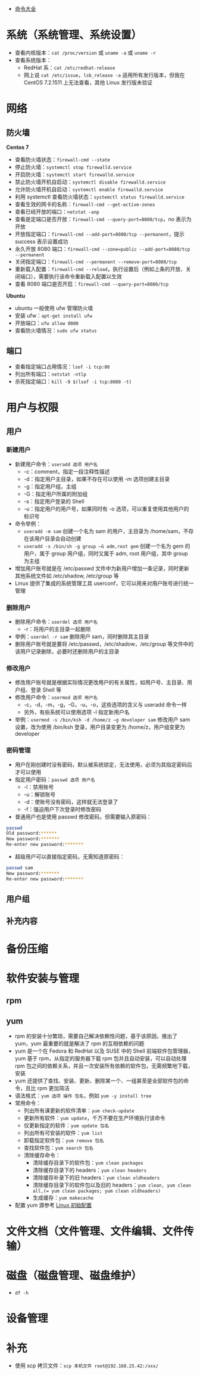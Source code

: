 
- [命令大全](https://www.runoob.com/linux/linux-command-manual.html)

# 系统（系统管理、系统设置）

- 查看内核版本：`cat /proc/version` 或 `uname -a` 或 `uname -r`
- 查看系统版本：
    - RedHat 系：`cat /etc/redhat-release`
    - 网上说 `cat /etc/issue`，`lsb_release -a` 适用所有发行版本，但我在 CentOS 7.2.1511 上无法查看，其他 Linux 发行版未验证

# 网络

## 防火墙

**Centos 7**

- 查看防火墙状态：`firewall-cmd --state`
- 停止防火墙：`systemctl stop firewalld.service`
- 开启防火墙：`systemctl start firewalld.service`
- 禁止防火墙开机自启动：`systemctl disable firewalld.service`
- 允许防火墙开机自启动：`systemctl enable firewalld.service`
- 利用 systemctl 查看防火墙状态：`systemctl status firewalld.service`
- 查看生效的网卡的名称：`firewall-cmd --get-active-zones`
- 查看已经开放的端口：`netstat -anp`
- 查看是定端口是否开放：`firewall-cmd --query-port=8080/tcp`，no 表示为开放
- 开放指定端口：`firewall-cmd --add-port=8080/tcp --permanent`，提示 success 表示设置成功
- 永久开放 8080 端口：`firewall-cmd --zone=public --add-port=8080/tcp --permanent`
- 关闭指定端口：`firewall-cmd --permanent --remove-port=8080/tcp`
- 重新载入配置：`firewall-cmd --reload`，执行设置后（例如上条的开放、关闭端口），需要执行该命令重新载入配置以生效
- 查看 8080 端口是否开启：`firewall-cmd --query-port=8080/tcp`

**Ubuntu**

- ubuntu 一般使用 ufw 管理防火墙
- 安装 ufw：`apt-get install ufw`
- 开放端口：`ufw allow 8080`
- 查看防火墙情况：`sudo ufw status`

## 端口

- 查看指定端口占用情况：`lsof -i tcp:80`
- 列出所有端口：`netstat -ntlp`
- 杀死指定端口：`kill -9 $(lsof -i tcp:8080 -t)`


# 用户与权限

## 用户

### 新建用户

- 新建用户命令：`useradd 选项 用户名`
    - -c：comment，指定一段注释性描述
    - -d：指定用户主目录，如果不存在可以使用 -m 选项创建主目录
    - -g：指定用户组，主组
    - -G：指定用户所属的附加组
    - -s：指定用户登录的 Shell
    - -u：指定用户的用户号，如果同时有 -o 选项，可以重复使用其他用户的标识号
- 命令举例：
    - `useradd -m sam` 创建一个名为 sam 的用户，主目录为 /home/sam，不存在该用户目录会自动创建
    - `useradd -s /bin/sh -g group –G adm,root gem` 创建一个名为 gem 的用户，属于 group 用户组，同时又属于 adm, root 用户组，其中 group 为主组
- 增加用户账号就是在 /etc/passwd 文件中为新用户增加一条记录，同时更新其他系统文件如 /etc/shadow, /etc/group 等
- Linux 提供了集成的系统管理工具 userconf，它可以用来对用户账号进行统一管理

### 删除用户

- 删除用户命令：`userdel 选项 用户名`
    - -r：将用户的主目录一起删除
- 举例：`userdel -r sam` 删除用户 sam，同时删除其主目录
- 删除用户账号就是要将 /etc/passwd，/etc/shadow，/etc/group 等文件中的该用户记录删除，必要时还删除用户的主目录

### 修改用户

- 修改用户账号就是根据实际情况更改用户的有关属性，如用户号、主目录、用户组、登录 Shell 等
- 修改用户命令：`usermod 选项 用户名`
    - -c，-d，-m，-g，-G，-u，-o，这些选项的含义与 useradd 命令一样
    - 另外，有些系统可以使用选项 -l 指定新用户名
- 举例：`usermod -s /bin/ksh -d /home/z –g developer sam` 修改用户 sam 设置，改为使用 /bin/ksh 登录，用户目录变更为 /home/z，用户组变更为 developer

### 密码管理

- 用户在刚创建时没有密码，默认被系统锁定，无法使用，必须为其指定密码后才可以使用
- 指定用户密码：`passwd 选项 用户名`
    - -l：禁用账号
    - -u：解锁账号
    - -d：使账号没有密码，这样就无法登录了
    - -f：强迫用户下次登录时修改密码
- 普通用户也是使用 passwd 修改密码，但需要输入原密码：
```bash
passwd 
Old password:****** 
New password:******* 
Re-enter new password:*******
```
- 超级用户可以直接指定密码，无需知道原密码：
```bash
passwd sam 
New password:******* 
Re-enter new password:*******
```

## 用户组


## 补充内容

# 备份压缩

# 软件安装与管理

## rpm



## yum

- rpm 的安装十分繁琐，需要自己解决依赖性问题，基于该原因，推出了 yum，yum 最重要的就是解决了 rpm 的互相依赖的问题
- yum 是一个在 Fedora 和 RedHat 以及 SUSE 中的 Shell 前端软件包管理器，yum 基于 rpm，从指定的服务器下载 rpm 包并且自动安装，可以自动处理 rpm 包之间的依赖关系，并且一次安装所有依赖的软件包，无需频繁地下载，安装
- yum 还提供了查找、安装、更新、删除某一个、一组甚至是全部软件包的命令，且比 rpm 更加简洁
- 语法格式：`yum 选项 操作 包名`，例如 `yum -y install tree`
- 常用命令：
    - 列出所有课更新的软件清单：`yum check-update`
    - 更新所有软件：`yum update`，千万不要在生产环境执行该命令
    - 仅更新指定的软件：`yum update 包名`
    - 列出所有可安装的软件：`yum list`
    - 卸载指定软件包：`yum remove 包名`
    - 查找软件包：`yum search 包名`
    - 清除缓存命令：
        - 清除缓存目录下的软件包：`yum clean packages`
        - 清除缓存目录下的 headers：`yum clean headers`
        - 清除缓存补录下的旧 headers：`yum clean oldheaders`
        - 清除缓存目录下的软件包以及旧的 headers：`yum clean, yum clean all,(= yum clean packages; yum clean oldheaders)`
        - 生成缓存：`yum makecache`
- 配置 yum 源参考 [Linux 初始配置](Linux%20初始配置.md)


# 文件文档（文件管理、文件编辑、文件传输）


# 磁盘（磁盘管理、磁盘维护）

- `df -h`


# 设备管理


# 补充

- 使用 scp 拷贝文件：`scp 本机文件 root@192.168.25.42:/xxx/`
